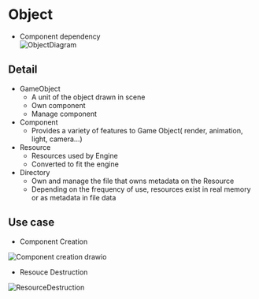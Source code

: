 # Object

- Component dependency     
![ObjectDiagram](https://github.com/nupnup-hub/JinEngine/assets/59456231/a92badc9-d3cb-42cb-89f8-b5afb1b0c7ee)
 
## Detail 
- GameObject
  - A unit of the object drawn in scene
  - Own component
  - Manage component
- Component
  - Provides a variety of features to Game Object( render, animation, light, camera...)
- Resource
  - Resources used by Engine
  - Converted to fit the engine
- Directory
  - Own and manage the file that owns metadata on the Resource
  - Depending on the frequency of use, resources exist in real memory or as metadata in file data

## Use case
- Component Creation

![Component creation drawio](https://github.com/nupnup-hub/JinEngine/assets/59456231/844be91f-ef00-4ac8-8479-6690af79003c)
    
- Resouce Destruction

![ResourceDestruction](https://github.com/nupnup-hub/JinEngine/assets/59456231/e3b3e489-6974-4a1e-a8bd-d7958db77dfd)


  

